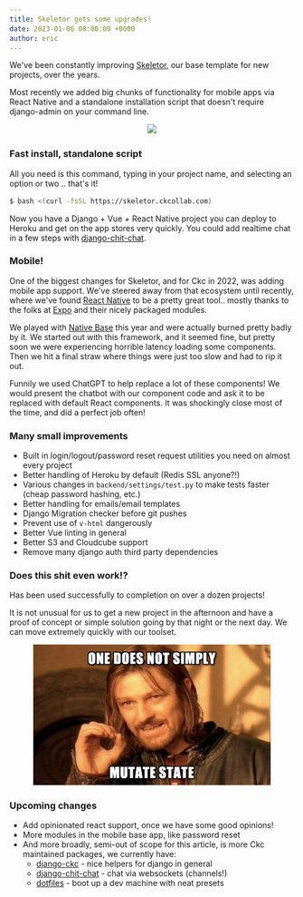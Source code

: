 ```yaml
---
title: Skeletor gets some upgrades!
date: 2023-01-06 08:00:00 +0000
author: eric
---
```


We've been constantly improving [Skeletor](https://github.com/ckc-org/skeletor/), our base template for new projects, over the years.

Most recently we added big chunks of functionality for mobile apps via React Native and
a standalone installation script that doesn't require django-admin on your command line.

<!--more-->

<div style="text-align: center;">
    <img src="https://github.com/ckc-org/skeletor/raw/master/docs/skeletor_creation.gif" style="margin: 0 auto;">
</div>


### Fast install, standalone script

All you need is this command, typing in your project name, and selecting an option or two .. that's it!

```bash
$ bash <(curl -fsSL https://skeletor.ckcollab.com)
```

Now you have a Django + Vue + React Native project you can deploy to Heroku and get on the
app stores very quickly. You could add realtime chat in a few steps with [django-chit-chat](https://github.com/ckc-org/django-chit-chat).


### Mobile!

One of the biggest changes for Skeletor, and for Ckc in 2022, was adding mobile app support. We've steered
away from that ecosystem until recently, where we've found [React Native](https://reactnative.dev/) to be a pretty great tool.. 
mostly thanks to the folks at [Expo](https://expo.dev/) and their nicely packaged modules.

We played with [Native Base](https://nativebase.io/) this year and were actually burned pretty
badly by it. We started out with this framework, and it seemed fine, but pretty soon
we were experiencing horrible latency loading some components. Then we hit a final straw
where things were just too slow and had to rip it out.

Funnily we used ChatGPT to help replace a lot of these components! We would present 
the chatbot with our component code and ask it to be replaced with default React components. 
It was shockingly close most of the time, and did a perfect job often!


### Many small improvements

 * Built in login/logout/password reset request utilities you need on almost every project
 * Better handling of Heroku by default (Redis SSL anyone?!)
 * Various changes in `backend/settings/test.py` to make tests faster (cheap password hashing, etc.)
 * Better handling for emails/email templates
 * Django Migration checker before git pushes
 * Prevent use of `v-html` dangerously
 * Better Vue linting in general
 * Better S3 and Cloudcube support
 * Remove many django auth third party dependencies

### Does this shit even work!?

Has been used successfully to completion on over a dozen projects!

It is not unusual for us to get a new project in the afternoon and have a proof of concept or 
simple solution going by that night or the next day. We can move extremely quickly with
our toolset.


<div style="text-align: center;">
    <img src="/assets/blog/skeletor-upgrade/react-state.png" style="max-width: 420px; margin: 0 auto;">
</div>

### Upcoming changes

 * Add opinionated react support, once we have some good opinions!
 * More modules in the mobile base app, like password reset
 * And more broadly, semi-out of scope for this article, is more Ckc maintained packages, we currently have:
   * [django-ckc](https://github.com/ckc-org/django-ckc) - nice helpers for django in general
   * [django-chit-chat](https://github.com/ckc-org/django-chit-chat) - chat via websockets (channels!)
   * [dotfiles](https://github.com/ckc-org/dotfiles) - boot up a dev machine with neat presets
